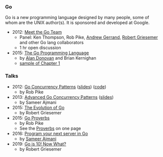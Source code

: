 ### Go

Go is a new programming language designed by many people, some of whom are the UNIX author(s). It is sponsored and developed at Google.

 * 2012: [Meet the Go Team](https://www.youtube.com/watch?v=sln-gJaURzk)
   * Panel: Ken Thompson, Rob Pike, [Andrew Gerrand](https://nf.wh3rd.net/), [Robert Griesemer](https://github.com/griesemer) and other Go lang collaborators
   * 1 hr open discussion
 * 2015: [The Go Programming Language](https://www.gopl.io/)
   * by [Alan Donovan](https://github.com/adonovan) and Brian Kernighan
   * [sample of Chapter 1](https://www.gopl.io/ch1.pdf)


### Talks

 * 2012: [Go Concurrency Patterns](https://www.youtube.com/watch?v=f6kdp27TYZs) ([slides](https://talks.golang.org/2012/concurrency.slide#1)) ([code](https://github.com/adityamenon/Google-IO_2012_Go-Concurrency-Patterns))
   * by Rob Pike
 * 2013: [Advanced Go Concurrency Patterns](https://www.youtube.com/watch?v=QDDwwePbDtw) ([slides](https://talks.golang.org/2013/advconc.slide#1))
   * by Sameer Ajmani
 * 2015: [The Evolution of Go](https://www.youtube.com/watch?v=0ReKdcpNyQg)
   * by Robert Griesemer
 * 2015: [Go Proverbs](https://www.youtube.com/watch?v=PAAkCSZUG1c)
   * by Rob Pike
   * See the [Proverbs](http://go-proverbs.github.io/) on one page
 * 2016: [Program your next server in Go](https://www.youtube.com/watch?v=5bYO60-qYOI)
   * by [Sameer Ajmani](http://pmg.csail.mit.edu/~ajmani/)
 * 2019: [Go is 10! Now What?](https://www.youtube.com/watch?v=i0zzChzk8KE)
   * by Robert Griesemer

